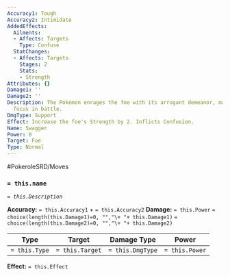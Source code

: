 ```yaml
---
Accuracy1: Tough
Accuracy2: Intimidate
AddedEffects:
  Ailments:
  - Affects: Targets
    Type: Confuse
  StatChanges:
  - Affects: Targets
    Stages: 2
    Stats:
    - Strength
Attributes: {}
Damage1: ''
Damage2: ''
Description: The Pokemon enrages the foe with its arrogant demeanor, making it lose
  focus in battle.
DmgType: Support
Effect: Increase the foe's Strength by 2. Inflicts Confusion.
Name: Swagger
Power: 0
Target: Foe
Type: Normal
---
```


#PokeroleSRD/Moves

### `= this.name` 
*`= this.Description`*

**Accuracy:** `= this.Accuracy1` + `= this.Accuracy2`
**Damage:** `= this.Power` `= choice(length(this.Damage1)=0, "","\+ "+ this.Damage1)` `= choice(length(this.Damage2)=0, "","\+ "+ this.Damage2)`

| Type          | Target          | Damage Type          | Power          |
| ------------- | --------------- | ---------------- | -------------- |
| `= this.Type` | `= this.Target` | `= this.DmgType` | `= this.Power` | 

**Effect:** `= this.Effect`